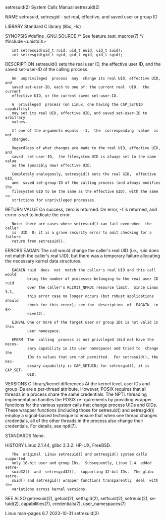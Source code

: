 setresuid(2)                  System Calls Manual                 setresuid(2)

NAME
       setresuid, setresgid - set real, effective, and saved user or group ID

LIBRARY
       Standard C library (libc, -lc)

SYNOPSIS
       #define _GNU_SOURCE         /* See feature_test_macros(7) */
       #include <unistd.h>

       int setresuid(uid_t ruid, uid_t euid, uid_t suid);
       int setresgid(gid_t rgid, gid_t egid, gid_t sgid);

DESCRIPTION
       setresuid() sets the real user ID, the effective user ID, and the saved
       set-user-ID of the calling process.

       An  unprivileged  process  may  change its real UID, effective UID, and
       saved set-user-ID, each to one of: the current real  UID,  the  current
       effective UID, or the current saved set-user-ID.

       A  privileged  process (on Linux, one having the CAP_SETUID capability)
       may set its real UID, effective UID, and saved set-user-ID to arbitrary
       values.

       If one of the arguments equals  -1,  the  corresponding  value  is  not
       changed.

       Regardless of what changes are made to the real UID, effective UID, and
       saved  set-user-ID,  the filesystem UID is always set to the same value
       as the (possibly new) effective UID.

       Completely analogously, setresgid() sets the real GID,  effective  GID,
       and  saved set-group-ID of the calling process (and always modifies the
       filesystem GID to be the same as the effective GID), with the same  re‐
       strictions for unprivileged processes.

RETURN VALUE
       On  success,  zero is returned.  On error, -1 is returned, and errno is
       set to indicate the error.

       Note: there are cases where setresuid() can fail even when  the  caller
       is  UID  0; it is a grave security error to omit checking for a failure
       return from setresuid().

ERRORS
       EAGAIN The call would change the caller's real UID (i.e., ruid does not
              match the caller's real UID), but there was a temporary  failure
              allocating the necessary kernel data structures.

       EAGAIN ruid  does  not  match the caller's real UID and this call would
              bring the number of processes belonging to the real user ID ruid
              over the caller's RLIMIT_NPROC resource limit.  Since Linux 3.1,
              this error case no longer occurs (but robust applications should
              check for this error); see the  description  of  EAGAIN  in  ex‐
              ecve(2).

       EINVAL One or more of the target user or group IDs is not valid in this
              user namespace.

       EPERM  The  calling  process is not privileged (did not have the neces‐
              sary capability in its user namespace) and tried to  change  the
              IDs to values that are not permitted.  For setresuid(), the nec‐
              essary capability is CAP_SETUID; for setresgid(), it is CAP_SET‐
              GID.

VERSIONS
   C library/kernel differences
       At the kernel level, user IDs and group IDs are a per-thread attribute.
       However,  POSIX  requires  that all threads in a process share the same
       credentials.  The NPTL threading implementation handles the  POSIX  re‐
       quirements  by providing wrapper functions for the various system calls
       that change process UIDs and GIDs.  These wrapper functions  (including
       those  for setresuid() and setresgid()) employ a signal-based technique
       to ensure that when one thread changes credentials, all  of  the  other
       threads in the process also change their credentials.  For details, see
       nptl(7).

STANDARDS
       None.

HISTORY
       Linux 2.1.44, glibc 2.3.2.  HP-UX, FreeBSD.

       The  original  Linux setresuid() and setresgid() system calls supported
       only 16-bit user and group IDs.  Subsequently, Linux 2.4  added  setre‐
       suid32()  and  setresgid32(),  supporting 32-bit IDs.  The glibc setre‐
       suid() and setresgid() wrapper functions transparently  deal  with  the
       variations across kernel versions.

SEE ALSO
       getresuid(2),  getuid(2),  setfsgid(2),  setfsuid(2),  setreuid(2), se‐
       tuid(2), capabilities(7), credentials(7), user_namespaces(7)

Linux man-pages 6.7               2023-10-31                      setresuid(2)
